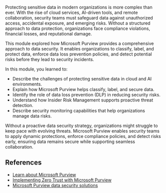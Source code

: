 Protecting sensitive data in modern organizations is more complex than ever. With the rise of cloud services, AI-driven tools, and remote collaboration, security teams must safeguard data against unauthorized access, accidental exposure, and emerging risks. Without a structured approach to data protection, organizations face compliance violations, financial losses, and reputational damage.

This module explored how Microsoft Purview provides a comprehensive approach to data security. It enables organizations to classify, label, and protect data, enforce data loss prevention policies, and detect potential risks before they lead to security incidents.

In this module, you learned to:

- Describe the challenges of protecting sensitive data in cloud and AI environments.
- Explain how Microsoft Purview helps classify, label, and secure data.
- Identify the role of data loss prevention (DLP) in reducing security risks.
- Understand how Insider Risk Management supports proactive threat detection.
- Describe security monitoring capabilities that help organizations manage data risks.

Without a proactive data security strategy, organizations might struggle to keep pace with evolving threats. Microsoft Purview enables security teams to apply dynamic protections, enforce compliance policies, and detect risks early, ensuring data remains secure while supporting seamless collaboration.

## References

- [Learn about Microsoft Purview](/purview/purview?azure-portal=true)
- [Implementing Zero Trust with Microsoft Purview](/purview/zero-trust-microsoft-purview?azure-portal=true)
- [Microsoft Purview data security solutions](/purview/purview-security?azure-portal=true)
